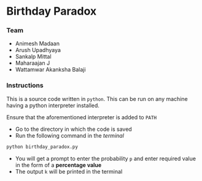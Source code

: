 # Birthday Paradox

### Team
- Animesh Madaan
- Arush Upadhyaya
- Sankalp Mittal
- Maharaajan J
- Wattamwar Akanksha Balaji

### Instructions
This is a source code written in `python`. This can be run on any machine having a python interpreter installed. 

Ensure that the aforementioned interpreter is added to `PATH`

- Go to the directory in which the code is saved 
- Run the following command in the *terminal* 
```bash
python birthday_paradox.py
```
- You will get a prompt to enter the probability `p` and enter required value in the form of a **percentage value**
- The output `k` will be printed in the terminal